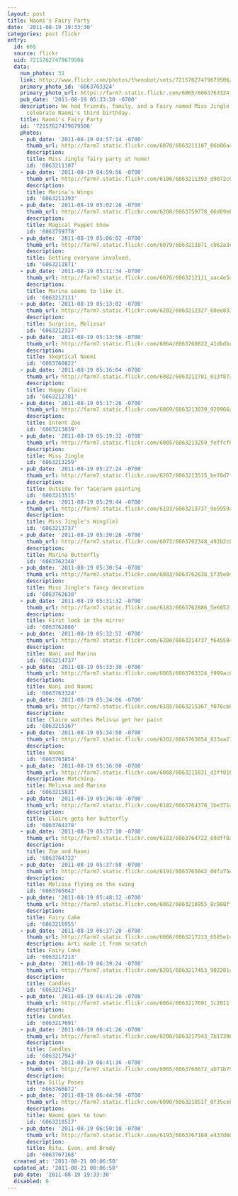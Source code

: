 ```yaml
---
layout: post
title: Naomi's Fairy Party
date: '2011-08-19 19:33:30'
categories: post flickr
entry:
  id: 665
  source: flickr
  uid: 72157627479679506
  data:
    num_photos: 31
    link: http://www.flickr.com/photos/thenobot/sets/72157627479679506/
    primary_photo_id: '6063763324'
    primary_photo_url: https://farm7.static.flickr.com/6065/6063763324_f999ac623d_m.jpg
    pub_date: '2011-08-19 05:33:30 -0700'
    description: We had friends, family, and a Fairy named Miss Jingle come over to
      celebrate Naomi's third birthday.
    title: Naomi's Fairy Party
    id: '72157627479679506'
    photos:
    - pub_date: '2011-08-19 04:57:14 -0700'
      thumb_url: http://farm7.static.flickr.com/6070/6063211107_06b06a4fb4_s.jpg
      description: 
      title: Miss Jingle fairy party at home!
      id: '6063211107'
    - pub_date: '2011-08-19 04:59:56 -0700'
      thumb_url: http://farm7.static.flickr.com/6186/6063211393_d9072c6e3c_s.jpg
      description: 
      title: Marina's Wings
      id: '6063211393'
    - pub_date: '2011-08-19 05:02:26 -0700'
      thumb_url: http://farm7.static.flickr.com/6208/6063759778_06d69eb88b_s.jpg
      description: 
      title: Magical Puppet Show
      id: '6063759778'
    - pub_date: '2011-08-19 05:06:02 -0700'
      thumb_url: http://farm7.static.flickr.com/6079/6063211871_cb62a3e0ff_s.jpg
      description: 
      title: Getting everyone involved.
      id: '6063211871'
    - pub_date: '2011-08-19 05:11:34 -0700'
      thumb_url: http://farm7.static.flickr.com/6076/6063212111_aac4e5de02_s.jpg
      description: 
      title: Marina seems to like it.
      id: '6063212111'
    - pub_date: '2011-08-19 05:13:02 -0700'
      thumb_url: http://farm7.static.flickr.com/6202/6063212327_60ee833d8c_s.jpg
      description: 
      title: Surprise, Melissa!
      id: '6063212327'
    - pub_date: '2011-08-19 05:13:56 -0700'
      thumb_url: http://farm7.static.flickr.com/6064/6063760822_41dbdbc25b_s.jpg
      description: 
      title: Skeptical Naomi
      id: '6063760822'
    - pub_date: '2011-08-19 05:16:04 -0700'
      thumb_url: http://farm7.static.flickr.com/6082/6063212781_013f873399_s.jpg
      description: 
      title: Happy Claire
      id: '6063212781'
    - pub_date: '2011-08-19 05:17:26 -0700'
      thumb_url: http://farm7.static.flickr.com/6069/6063213039_920966af2a_s.jpg
      description: 
      title: Intent Zoe
      id: '6063213039'
    - pub_date: '2011-08-19 05:19:32 -0700'
      thumb_url: http://farm7.static.flickr.com/6085/6063213259_feffcf6ed2_s.jpg
      description: 
      title: Miss Jingle
      id: '6063213259'
    - pub_date: '2011-08-19 05:27:24 -0700'
      thumb_url: http://farm7.static.flickr.com/6207/6063213515_be70d7f322_s.jpg
      description: 
      title: Outside for face/arm painting
      id: '6063213515'
    - pub_date: '2011-08-19 05:29:44 -0700'
      thumb_url: http://farm7.static.flickr.com/6193/6063213737_9e9959acec_s.jpg
      description: 
      title: Miss Jingle's Wing(le)
      id: '6063213737'
    - pub_date: '2011-08-19 05:30:26 -0700'
      thumb_url: http://farm7.static.flickr.com/6072/6063762348_492b2c85c9_s.jpg
      description: 
      title: Marina Butterfly
      id: '6063762348'
    - pub_date: '2011-08-19 05:30:54 -0700'
      thumb_url: http://farm7.static.flickr.com/6083/6063762638_5f35e04a9a_s.jpg
      description: 
      title: Miss Jingle's fancy decoration
      id: '6063762638'
    - pub_date: '2011-08-19 05:31:32 -0700'
      thumb_url: http://farm7.static.flickr.com/6183/6063762886_5e665217a5_s.jpg
      description: 
      title: First look in the mirror
      id: '6063762886'
    - pub_date: '2011-08-19 05:32:52 -0700'
      thumb_url: http://farm7.static.flickr.com/6200/6063214737_f6455843e6_s.jpg
      description: 
      title: Nani and Marina
      id: '6063214737'
    - pub_date: '2011-08-19 05:33:30 -0700'
      thumb_url: http://farm7.static.flickr.com/6065/6063763324_f999ac623d_s.jpg
      description: 
      title: Nani and Naomi
      id: '6063763324'
    - pub_date: '2011-08-19 05:34:06 -0700'
      thumb_url: http://farm7.static.flickr.com/6185/6063215367_f076cb61c4_s.jpg
      description: 
      title: Claire watches Melissa get her paint
      id: '6063215367'
    - pub_date: '2011-08-19 05:34:50 -0700'
      thumb_url: http://farm7.static.flickr.com/6202/6063763854_833aa271a2_s.jpg
      description: 
      title: Naomi
      id: '6063763854'
    - pub_date: '2011-08-19 05:36:00 -0700'
      thumb_url: http://farm7.static.flickr.com/6068/6063215831_d2ff01856d_s.jpg
      description: Matching.
      title: Melissa and Marina
      id: '6063215831'
    - pub_date: '2011-08-19 05:36:40 -0700'
      thumb_url: http://farm7.static.flickr.com/6182/6063764378_1be371471a_s.jpg
      description: 
      title: Claire gets her butterfly
      id: '6063764378'
    - pub_date: '2011-08-19 05:37:10 -0700'
      thumb_url: http://farm7.static.flickr.com/6183/6063764722_69dff8ab14_s.jpg
      description: 
      title: Zoe and Naomi
      id: '6063764722'
    - pub_date: '2011-08-19 05:37:58 -0700'
      thumb_url: http://farm7.static.flickr.com/6191/6063765042_0dfa75ea00_s.jpg
      description: 
      title: Melissa flying on the swing
      id: '6063765042'
    - pub_date: '2011-08-19 05:48:12 -0700'
      thumb_url: http://farm7.static.flickr.com/6062/6063216955_8c988ff5be_s.jpg
      description: 
      title: Fairy Cake
      id: '6063216955'
    - pub_date: '2011-08-19 06:37:20 -0700'
      thumb_url: http://farm7.static.flickr.com/6066/6063217213_6585e14468_s.jpg
      description: Arti made it from scratch
      title: Fairy Cake
      id: '6063217213'
    - pub_date: '2011-08-19 06:39:24 -0700'
      thumb_url: http://farm7.static.flickr.com/6201/6063217453_902201afb3_s.jpg
      description: 
      title: Candles
      id: '6063217453'
    - pub_date: '2011-08-19 06:41:20 -0700'
      thumb_url: http://farm7.static.flickr.com/6064/6063217691_1c2011f382_s.jpg
      description: 
      title: Candles
      id: '6063217691'
    - pub_date: '2011-08-19 06:41:26 -0700'
      thumb_url: http://farm7.static.flickr.com/6200/6063217943_7b17396118_s.jpg
      description: 
      title: Candles
      id: '6063217943'
    - pub_date: '2011-08-19 06:41:36 -0700'
      thumb_url: http://farm7.static.flickr.com/6065/6063766672_ab71b79142_s.jpg
      description: 
      title: Silly Poses
      id: '6063766672'
    - pub_date: '2011-08-19 06:44:56 -0700'
      thumb_url: http://farm7.static.flickr.com/6090/6063218517_0f35cebc4f_s.jpg
      description: 
      title: Naomi goes to town
      id: '6063218517'
    - pub_date: '2011-08-19 06:50:18 -0700'
      thumb_url: http://farm7.static.flickr.com/6193/6063767168_e437d601f4_s.jpg
      description: 
      title: Ritu, Evan, and Brody
      id: '6063767168'
  created_at: '2011-08-21 00:06:50'
  updated_at: '2011-08-21 00:06:50'
  pub_date: '2011-08-19 19:33:30'
  disabled: 0
---
```

